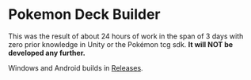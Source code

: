 # Pokemon Deck Builder

This was the result of about 24 hours of work in the span of 3 days with zero prior knowledge in Unity or the Pokémon tcg sdk. **It will NOT be developed any further.**

Windows and Android builds in [Releases](https://github.com/Theo011/Pokemon-Deck-Builder/releases).
